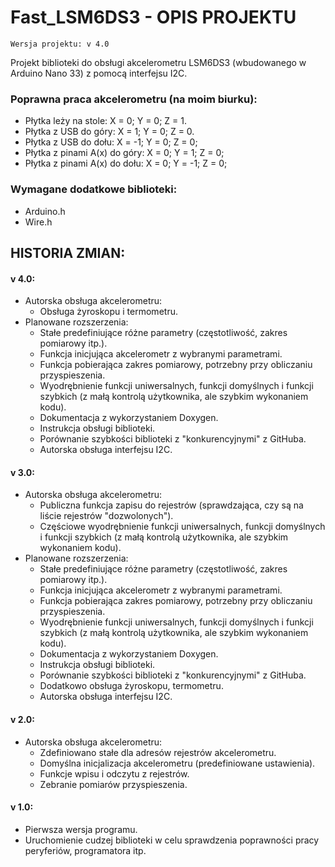 # Fast_LSM6DS3 - OPIS PROJEKTU

    Wersja projektu: v 4.0 

Projekt biblioteki do obsługi akcelerometru LSM6DS3 (wbudowanego w Arduino Nano 33) z pomocą interfejsu I2C.

### Poprawna praca akcelerometru (na moim biurku):
- Płytka leży na stole: X =  0; Y =  0; Z =  1.
- Płytka z USB do góry: X =  1; Y =  0; Z =  0.
- Płytka z USB do dołu: X = -1; Y =  0; Z =  0;
- Płytka z pinami A(x) do góry: X = 0; Y =  1; Z =  0;
- Płytka z pinami A(x) do dołu: X = 0; Y = -1; Z =  0;

### Wymagane dodatkowe biblioteki:
- Arduino.h
- Wire.h

## HISTORIA ZMIAN:

#### v 4.0:
- Autorska obsługa akcelerometru:
    - Obsługa żyroskopu i termometru.
- Planowane rozszerzenia:
    - Stałe predefiniujące różne parametry (częstotliwość, zakres pomiarowy itp.).
    - Funkcja inicjująca akcelerometr z wybranymi parametrami.
    - Funkcja pobierająca zakres pomiarowy, potrzebny przy obliczaniu przyspieszenia.
    - Wyodrębnienie funkcji uniwersalnych, funkcji domyślnych i funkcji szybkich (z małą kontrolą użytkownika, ale szybkim wykonaniem kodu).
    - Dokumentacja z wykorzystaniem Doxygen.
    - Instrukcja obsługi biblioteki.
    - Porównanie szybkości biblioteki z "konkurencyjnymi" z GitHuba.
    - Autorska obsługa interfejsu I2C.

#### v 3.0:
- Autorska obsługa akcelerometru:
    - Publiczna funkcja zapisu do rejestrów (sprawdzająca, czy są na liście rejestrów "dozwolonych").
    - Częściowe wyodrębnienie funkcji uniwersalnych, funkcji domyślnych i funkcji szybkich (z małą kontrolą użytkownika, ale szybkim wykonaniem kodu).
- Planowane rozszerzenia:
    - Stałe predefiniujące różne parametry (częstotliwość, zakres pomiarowy itp.).
    - Funkcja inicjująca akcelerometr z wybranymi parametrami.
    - Funkcja pobierająca zakres pomiarowy, potrzebny przy obliczaniu przyspieszenia.
    - Wyodrębnienie funkcji uniwersalnych, funkcji domyślnych i funkcji szybkich (z małą kontrolą użytkownika, ale szybkim wykonaniem kodu).
    - Dokumentacja z wykorzystaniem Doxygen.
    - Instrukcja obsługi biblioteki.
    - Porównanie szybkości biblioteki z "konkurencyjnymi" z GitHuba.
    - Dodatkowo obsługa żyroskopu, termometru.
    - Autorska obsługa interfejsu I2C.

#### v 2.0:
- Autorska obsługa akcelerometru:
    - Zdefiniowano stałe dla adresów rejestrów akcelerometru.
    - Domyślna inicjalizacja akcelerometru (predefiniowane ustawienia).
    - Funkcje wpisu i odczytu z rejestrów.
    - Zebranie pomiarów przyspieszenia.

#### v 1.0:
- Pierwsza wersja programu.
- Uruchomienie cudzej biblioteki w celu sprawdzenia poprawności pracy peryferiów, programatora itp.